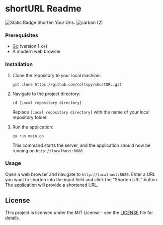 # shortURL Readme
![Static Badge](https://img.shields.io/badge/last%20commit%20-%20October%20-%20lightblue)
Shorten Your Urls.
![carbon (2)](https://github.com/coltspy/shortURL/assets/93845598/7e97356c-39f6-47a1-be20-cd82d7ab28cd)


### Prerequisites

- [Go](https://golang.org/) (version 1.x+)
- A modern web browser


### Installation

1. Clone the repository to your local machine:
    ```
    git clone https://github.com/coltspy/shortURL.git
    ```
   

2. Navigate to the project directory:
    ```
    cd [Local repository directory]
    ```
    Replace `[Local repository directory]` with the name of your local repository folder.

3. Run the application:
    ```
    go run main.go
    ```
    This command starts the server, and the application should now be running on `http://localhost:8080`.

### Usage

Open a web browser and navigate to `http://localhost:8080`. Enter a URL you want to shorten into the input field and click the "Shorten URL" button. The application will provide a shortened URL.



## License

This project is licensed under the MIT License - see the [LICENSE](LICENSE) file for details.
